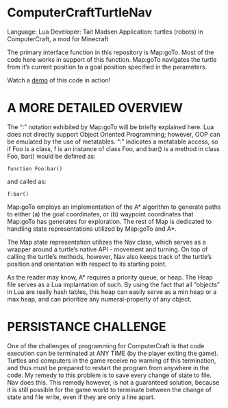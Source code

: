 ComputerCraftTurtleNav
======================

Language: Lua
Developer: Tait Madsen
Application: turtles (robots) in ComputerCraft, a mod for Minecraft

The primary interface function in this repository is Map:goTo.  Most of the code here works in support of this function.  Map:goTo navigates the turtle from it’s current position to a goal position specified in the parameters.

Watch a [demo](http://www.youtube.com/watch?v=JCv6kOxcj2k) of this code in action!


A MORE DETAILED OVERVIEW
========================
The “:” notation exhibited by Map:goTo will be briefly explained here.
Lua does not directly support Object Oriented Programming; however, OOP can be emulated by the use of metatables.  “:” indicates a metatable access, so if Foo is a class, f is an instance of class Foo, and bar() is a method in class Foo, bar() would be defined as:
```
function Foo:bar()
```
and called as:
```
f:bar()
```

Map:goTo employs an implementation of the A* algorithm to generate paths to either (a) the goal coordinates, or (b) waypoint coordinates that Map:goTo has generates for exploration.  The rest of Map is dedicated to handling state representations utilized by Map:goTo and A*.

The Map state representation utilizes the Nav class, which serves as a wrapper around a turtle’s native API - movement and turning.  On top of calling the turtle’s methods, however, Nav also keeps track of the turtle’s position and orientation with respect to its starting point.

As the reader may know, A* requires a priority queue, or heap.  The Heap file serves as a Lua implantation of such.  By using the fact that all “objects” in Lua are really hash tables, this heap can easily serve as a min heap or a max heap, and can prioritize any numeral-property of any object.


PERSISTANCE CHALLENGE
====================
One of the challenges of programming for ComputerCraft is that code execution can be terminated at ANY TIME (by the player exiting the game).  Turtles and computers in the game receive no warning of this termination, and thus must be prepared to restart the program from anywhere in the code.  My remedy to this problem is to save every change of state to file.  Nav does this.  This remedy however, is not a guaranteed solution, because it is still possible for the game world to terminate between the change of state and file write, even if they are only a line apart.  
